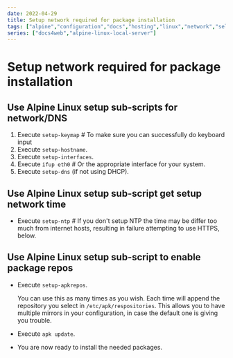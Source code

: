 ```yaml
---
date: 2022-04-29
title: Setup network required for package installation
tags: ["alpine","configuration","docs","hosting","linux","network","self-host","storage","sysadmin-devops","raspberry-pi","sbc"]
series: ["docs4web","alpine-linux-local-server"]
---
```


# Setup network required for package installation

## Use Alpine Linux setup sub-scripts for network/DNS

1. Execute `setup-keymap` # To make sure you can successfully do keyboard input
2. Execute `setup-hostname`.
3. Execute `setup-interfaces`.
4. Execute `ifup eth0` # Or the appropriate interface for your system.
5. Execute `setup-dns` (if not using DHCP).

## Use Alpine Linux setup sub-script get setup network time

* Execute `setup-ntp` # If you don't setup NTP the time may be differ too much from internet hosts, resulting in failure attempting to use HTTPS, below.

## Use Alpine Linux setup sub-script to enable package repos

* Execute `setup-apkrepos`.
  
  You can use this as many times as you wish. Each time will append the repository you select in `/etc/apk/respositories`. This allows you to have multiple mirrors in your configuration, in case the default one is giving you trouble.

* Execute `apk update`.

* You are now ready to install the needed packages.

